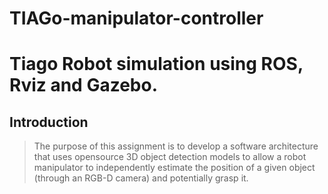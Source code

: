 # TIAGo-manipulator-controller

Tiago Robot simulation using ROS, Rviz and Gazebo.
================================


Introduction
------------

>The purpose of this assignment is to develop a software architecture that uses opensource 3D object detection models to allow a robot manipulator to independently estimate the position of a given object (through an RGB-D camera) and potentially grasp it.


